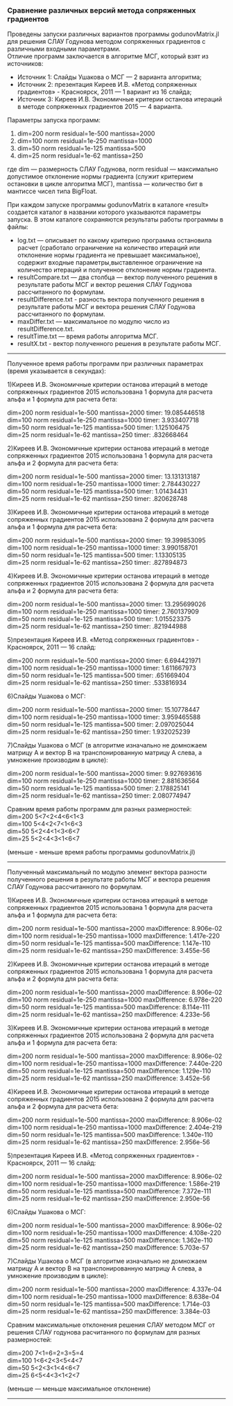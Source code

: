 ### Сравнение различных версий метода сопряженных градиентов

Проведены запуски различных вариантов программы godunovMatrix.jl для решения СЛАУ Годунова методом сопряженных градиентов с различными входными параметрами.  
Отличие программ заключается в алгоритме МСГ, который взят из источников:
* Источник 1: Слайды Ушакова о МСГ — 2 варианта алгоритма;
* Источник 2: презентация Киреев И.В. «Метод сопряженных градиентов» - Красноярск, 2011 — 1 вариант из 16 слайда;
* Источник 3: Киреев И.В. Экономичные критерии останова итераций в методе сопряженных градиентов 2015 — 4 варианта.

Параметры запуска программ:  
1. dim=200 norm residual=1e-500 mantissa=2000  
2. dim=100 norm residual=1e-250 mantissa=1000  
3. dim=50 norm residual=1e-125 mantissa=500  
4. dim=25 norm residual=1e-62 mantissa=250

где dim — размерность СЛАУ Годунова, norm residual — максимально допустимое отклонение нормы градиента (служит критерием остановки в цикле алгоритма МСГ), mantissa — количество бит в мантиссе чисел типа BigFloat.

При каждом запуске программы godunovMatrix в каталоге «result» создается каталог в названии которого указываются параметры запуска. В этом каталоге сохраняются результаты работы программы в файлы:

* log.txt — описывает по какому критерию программа остановила расчет (сработало ограничение на количество итераций или отклонение нормы градиента не превышает максимальное), содержит входные параметры,выставленное ограничение на количество итераций и полученное отклонение нормы градиента.
* resultCompare.txt — два столбца — вектор полученного решения в результате работы МСГ и вектор решения СЛАУ Годунова рассчитанного по формулам.
* resultDifference.txt - разность вектора полученного решения в результате работы МСГ и вектора решения СЛАУ Годунова рассчитанного по формулам.
* maxDiffer.txt — максимальное по модулю число из resultDifference.txt.
* resultTime.txt — время работы алгоритма МСГ.
* resultX.txt - вектор полученного решения в результате работы МСГ.

***

Полученное время работы программ при различных параметрах (время указывается в секундах):

1)Киреев И.В. Экономичные критерии останова итераций в методе сопряженных градиентов 2015
использована 1 формула для расчета альфа и 1 формула для расчета бета:

dim=200 norm residual=1e-500 mantissa=2000 timer: 19.085446518  
dim=100 norm residual=1e-250 mantissa=1000 timer: 3.933407718  
dim=50 norm residual=1e-125 mantissa=500 timer: 1.125106475  
dim=25 norm residual=1e-62 mantissa=250 timer: .832668464  

2)Киреев И.В. Экономичные критерии останова итераций в методе сопряженных градиентов 2015
использована 1 формула для расчета альфа и 2 формула для расчета бета:

dim=200 norm residual=1e-500 mantissa=2000 timer: 13.131313187  
dim=100 norm residual=1e-250 mantissa=1000 timer: 2.784430227  
dim=50 norm residual=1e-125 mantissa=500 timer: 1.01434431  
dim=25 norm residual=1e-62 mantissa=250 timer: .820628748  

3)Киреев И.В. Экономичные критерии останова итераций в методе сопряженных градиентов 2015
использована 2 формула для расчета альфа и 1 формула для расчета бета:

dim=200 norm residual=1e-500 mantissa=2000 timer: 19.399853095  
dim=100 norm residual=1e-250 mantissa=1000 timer: 3.990158701  
dim=50 norm residual=1e-125 mantissa=500 timer: 1.13305135  
dim=25 norm residual=1e-62 mantissa=250 timer: .827894873  

4)Киреев И.В. Экономичные критерии останова итераций в методе сопряженных градиентов 2015
использована 2 формула для расчета альфа и 2 формула для расчета бета:

dim=200 norm residual=1e-500 mantissa=2000 timer: 13.295699026  
dim=100 norm residual=1e-250 mantissa=1000 timer: 2.760137909  
dim=50 norm residual=1e-125 mantissa=500 timer: 1.015523375  
dim=25 norm residual=1e-62 mantissa=250 timer: .821944988  

5)презентация Киреев И.В. «Метод сопряженных градиентов» - Красноярск, 2011 — 16 слайд:

dim=200 norm residual=1e-500 mantissa=2000 timer: 6.694421971  
dim=100 norm residual=1e-250 mantissa=1000 timer: 1.611667973  
dim=50 norm residual=1e-125 mantissa=500 timer: .651669404  
dim=25 norm residual=1e-62 mantissa=250 timer: .533816934  

6)Слайды Ушакова о МСГ:

dim=200 norm residual=1e-500 mantissa=2000 timer: 15.10778447  
dim=100 norm residual=1e-250 mantissa=1000 timer: 3.959465588  
dim=50 norm residual=1e-125 mantissa=500 timer: 2.097025044  
dim=25 norm residual=1e-62 mantissa=250 timer: 1.932025239  

7)Слайды Ушакова о МСГ (в алгоритме изначально не домножаем матрицу A и вектор B на транспонированную матрицу A слева, а умножение производим в цикле):  

dim=200 norm residual=1e-500 mantissa=2000 timer: 9.927693616  
dim=100 norm residual=1e-250 mantissa=1000 timer: 2.881636564  
dim=50 norm residual=1e-125 mantissa=500 timer: 2.178825141  
dim=25 norm residual=1e-62 mantissa=250 timer: 2.080774947  

Сравним время работы программ для разных размерностей:  
dim=200 5<7<2<4<6<1<3  
dim=100 5<4<2<7<1<6<3  
dim=50  5<2<4<1<3<6<7  
dim=25  5<2<4<3<1<6<7  

(меньше - меньше время работы программы godunovMatrix.jl)

***

Полученный максимальный по модулю элемент вектора разности полученного решения в результате работы МСГ и вектора решения СЛАУ Годунова рассчитанного по формулам.

1)Киреев И.В. Экономичные критерии останова итераций в методе сопряженных градиентов 2015
использована 1 формула для расчета альфа и 1 формула для расчета бета:

dim=200 norm residual=1e-500 mantissa=2000 maxDifference: 8.906e-02  
dim=100 norm residual=1e-250 mantissa=1000 maxDifference: 1.417e-220  
dim=50 norm residual=1e-125 mantissa=500 maxDifference: 1.147e-110  
dim=25 norm residual=1e-62 mantissa=250 maxDifference: 3.455e-56  

2)Киреев И.В. Экономичные критерии останова итераций в методе сопряженных градиентов 2015
использована 1 формула для расчета альфа и 2 формула для расчета бета:

dim=200 norm residual=1e-500 mantissa=2000 maxDifference: 8.906e-02  
dim=100 norm residual=1e-250 mantissa=1000 maxDifference: 6.978e-220  
dim=50 norm residual=1e-125 mantissa=500 maxDifference: 8.114e-111  
dim=25 norm residual=1e-62 mantissa=250 maxDifference: 4.233e-56  

3)Киреев И.В. Экономичные критерии останова итераций в методе сопряженных градиентов 2015
использована 2 формула для расчета альфа и 1 формула для расчета бета:

dim=200 norm residual=1e-500 mantissa=2000 maxDifference: 8.906e-02  
dim=100 norm residual=1e-250 mantissa=1000 maxDifference: 7.440e-220  
dim=50 norm residual=1e-125 mantissa=500 maxDifference: 1.129e-110  
dim=25 norm residual=1e-62 mantissa=250 maxDifference: 3.452e-56  


4)Киреев И.В. Экономичные критерии останова итераций в методе сопряженных градиентов 2015
использована 2 формула для расчета альфа и 2 формула для расчета бета:

dim=200 norm residual=1e-500 mantissa=2000 maxDifference: 8.906e-02  
dim=100 norm residual=1e-250 mantissa=1000 maxDifference: 2.404e-219  
dim=50 norm residual=1e-125 mantissa=500 maxDifference: 1.340e-110  
dim=25 norm residual=1e-62 mantissa=250 maxDifference: 2.956e-56  

5)презентация Киреев И.В. «Метод сопряженных градиентов» - Красноярск, 2011 — 16 слайд:

dim=200 norm residual=1e-500 mantissa=2000 maxDifference: 8.906e-02  
dim=100 norm residual=1e-250 mantissa=1000 maxDifference: 1.586e-219  
dim=50 norm residual=1e-125 mantissa=500 maxDifference: 7.372e-111  
dim=25 norm residual=1e-62 mantissa=250 maxDifference: 2.950e-56  

6)Слайды Ушакова о МСГ:

dim=200 norm residual=1e-500 mantissa=2000 maxDifference: 8.906e-02  
dim=100 norm residual=1e-250 mantissa=1000 maxDifference: 4.108e-220  
dim=50 norm residual=1e-125 mantissa=500 maxDifference: 1.362e-110  
dim=25 norm residual=1e-62 mantissa=250 maxDifference: 5.703e-57  

7)Слайды Ушакова о МСГ (в алгоритме изначально не домножаем матрицу A и вектор B на транспонированную матрицу A слева, а умножение производим в цикле):


dim=200 norm residual=1e-500 mantissa=2000 maxDifference: 4.337e-04  
dim=100 norm residual=1e-250 mantissa=1000 maxDifference: 8.638e-04  
dim=50 norm residual=1e-125 mantissa=500 maxDifference: 1.714e-03  
dim=25 norm residual=1e-62 mantissa=250 maxDifference: 3.384e-03  

Сравним максимальные отклонения решения СЛАУ методом МСГ от решения СЛАУ годунова расчитанного по формулам для разных размерностей:

dim=200 7<1=6=2=3=5=4  
dim=100 1<6<2<3<5<4<7  
dim=50  5<2<3<1<4<6<7  
dim=25  6<5<4<3<1<2<7  

(меньше — меньше максимальное отклонение)  
***
